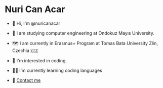 # Nuri Can Acar
-  👋 Hi, I'm @nuricanacar
- :school: I am studying computer engineering at Ondokuz Mayıs University.
- 🗺️ I am currently in Erasmus+ Program at Tomas Bata University Zlin, Czechia 🇨🇿
- 👀 I'm interested in coding.
- :man_technologist: I’m currently learning coding languages

- :e-mail: [Contact me](nuri.can60@outlook.com)

<!---
nuricanacar/nuricanacar is a ✨ special ✨ repository because its `README.md` (this file) appears on your GitHub profile.
You can click the Preview link to take a look at your changes.
--->
